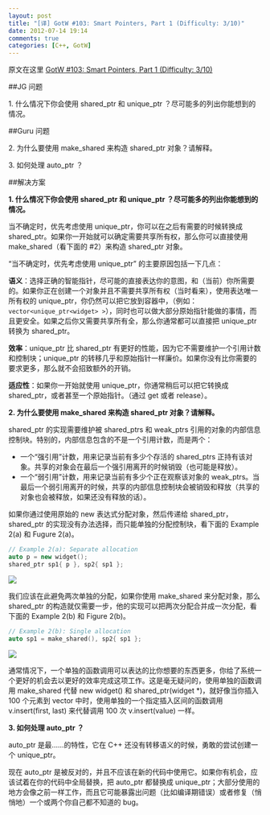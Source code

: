 ```yaml
---
layout: post
title: "[译] GotW #103: Smart Pointers, Part 1 (Difficulty: 3/10)"
date: 2012-07-14 19:14
comments: true
categories: [C++, GotW]
---
```


原文在这里 [GotW #103: Smart Pointers, Part 1 (Difficulty: 3/10)](http://herbsutter.com/gotw/_102/)


##JG 问题

1\. 什么情况下你会使用 shared_ptr 和 unique_ptr ？尽可能多的列出你能想到的情况。


##Guru 问题

2\. 为什么要使用 make_shared 来构造 shared_ptr 对象？请解释。

3\. 如何处理 auto_ptr ？


<!-- more -->
##解决方案

**1. 什么情况下你会使用 shared_ptr 和 unique_ptr ？尽可能多的列出你能想到的情况。**

当不确定时，优先考虑使用 unique_ptr，你可以在之后有需要的时候转换成 shared_ptr。如果你一开始就可以确定需要共享所有权，那么你可以直接使用 make_shared（看下面的 #2）来构造 shared_ptr 对象。

“当不确定时，优先考虑使用 unique_ptr” 的主要原因包括一下几点：

**语义**：选择正确的智能指针，尽可能的直接表达你的意图，和（当前）你所需要的。如果你正在创建一个对象并且不需要共享所有权（当时看来），使用表达唯一所有权的 unique_ptr，你仍然可以把它放到容器中，（例如：`vector<unique_ptr<widget> >`），同时也可以做大部分原始指针能做的事情，而且更安全。如果之后你又需要共享所有全，那么你通常都可以直接把 unique_ptr 转换为 shared_ptr。

**效率**：unique_ptr 比 shared_ptr 有更好的性能，因为它不需要维护一个引用计数和控制块；unique_ptr 的转移几乎和原始指针一样廉价。如果你没有比你需要的要求更多，那么就不会招致额外的开销。

**适应性**：如果你一开始就使用 unique_ptr，你通常稍后可以把它转换成 shared_ptr，或者甚至一个原始指针。（通过 get 或者 release）。

**2. 为什么要使用 make_shared 来构造 shared_ptr 对象？请解释。**

shared_ptr 的实现需要维护被 shared_ptrs 和 weak_ptrs 引用的对象的内部信息控制块。特别的，内部信息包含的不是一个引用计数，而是两个：

- 一个“强引用”计数，用来记录当前有多少个存活的 shared_ptrs 正持有该对象。共享的对象会在最后一个强引用离开的时候销毁（也可能是释放）。
- 一个“弱引用”计数，用来记录当前有多少个正在观察该对象的 weak_ptrs。当最后一个弱引用离开的时候，共享的内部信息控制块会被销毁和释放（共享的对象也会被释放，如果还没有释放的话）。

如果你通过使用原始的 new 表达式分配对象，然后传递给 shared_ptr，shared_ptr 的实现没有办法选择，而只能单独的分配控制块，看下面的 Example 2(a) 和 Fugure 2(a)。

``` cpp
// Example 2(a): Separate allocation
auto p = new widget(); 
shared_ptr sp1{ p }, sp2{ sp1 };
```

![](http://y6bhba.bay.livefilestore.com/y1pDu8kORu85CKSKHFVBvapxrccVoMAjc8W0d6mScWwunuhqV8n25QZKgZhM6MPtFGV1c6dPgjil7g/sharedptr1.png)

我们应该在此避免两次单独的分配，如果你使用 make_shared 来分配对象，那么shared_ptr 的构造就仅需要一步，他的实现可以把两次分配合并成一次分配，看下面的 Example 2(b) 和 Figure 2(b)。

``` cpp
// Example 2(b): Single allocation
auto sp1 = make_shared(), sp2{ sp1 };
```

![](http://y6yska.bay.livefilestore.com/y1p-Y0XAkcMZMrSdxkTa85nShcDkVKvqhMTFVGSDc0jURLybPXTGHPdWv9CZGgcGmvZwQQvd6Y1Qdg/sharedptr2.png)

通常情况下，一个单独的函数调用可以表达的比你想要的东西更多，你给了系统一个更好的机会去以更好的效率完成这项工作。这是毫无疑问的，使用单独的函数调用 make_shared 代替 new widget() 和 shared_ptr(widget *)，就好像当你插入 100 个元素到 vector 中时，使用单独的一个指定插入区间的函数调用 v.insert(first, last) 来代替调用 100 次 v.insert(value) 一样。

**3. 如何处理 auto_ptr ？**

auto_ptr 是最……的特性，它在 C++ 还没有转移语义的时候，勇敢的尝试创建一个 unique_ptr。

现在 auto_ptr 是被反对的，并且不应该在新的代码中使用它。如果你有机会，应该试着在你的代码中全局替换，把 auto_ptr 都替换成 unique_ptr；大部分使用的地方会像之前一样工作，而且它可能暴露出问题（比如编译期错误）或者修复（悄悄地）一个或两个你自己都不知道的 bug。

